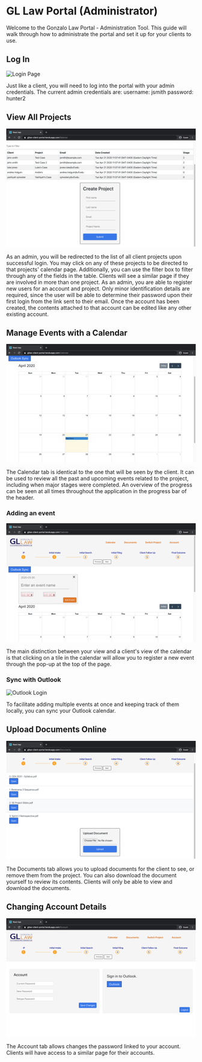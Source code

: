 # GL Law Portal (Administrator)
Welcome to the Gonzalo Law Portal - Administration Tool. This guide will walk through how to administrate the portal and set it up for your clients to use.

## Log In
![Login Page](images/info/login_page.png)

Just like a client, you will need to log into the portal with your admin credentials. The current admin credentials are:
username: jsmith
password: hunter2

<div class="page"/>

## View All Projects
![Project View](images/info/admin_projects_view.png)

As an admin, you will be redirected to the list of all client projects upon successful login. You may click on any of these projects to be directed to that projects' calendar page. Additionally, you can use the filter box to filter through any of the fields in the table. Clients will see a similar page if they are involved in more than one project.
As an admin, you are able to register new users for an account and project. Only minor identification details are required, since the user will be able to determine their password upon their first login from the link sent to their email. Once the account has been created, the contents attached to that account can be edited like any other existing account.

<div class="page"/>

## Manage Events with a Calendar
![Calendar View](images/info/calendar_view.png)

The Calendar tab is identical to the one that will be seen by the client. It can be used to review all the past and upcoming events related to the project, including when major stages were completed. An overview of the progress can be seen at all times throughout the application in the progress bar of the header.

<div class="page"/>

### Adding an event
![Adding an Event](images/info/admin_add_event.png)

The main distinction between your view and a client's view of the calendar is that clicking on a tile in the calendar will allow you to register a new event through the pop-up at the top of the page.

<div class="page"/>

### Sync with Outlook
![Outlook Login](images/info/outlook_sign_in.gif)

To facilitate adding multiple events at once and keeping track of them locally, you can sync your Outlook calendar.

<div class="page"/>

## Upload Documents Online
![Documents View](images/info/documents_view.png)

The Documents tab allows you to upload documents for the client to see, or remove them from the project. You can also download the document yourself to review its contents. Clients will only be able to view and download the documents.

<div class="page"/>

## Changing Account Details
![Account View](images/info/admin_account_view.png)

The Account tab allows changes the password linked to your account. Clients will have access to a similar page for their accounts.